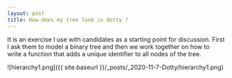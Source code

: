 ```yaml
---
layout: post
title: How does my tree look in dotty ?
---
```


It is an exercise I use with candidates as a starting point for discussion. First I ask them to model a binary tree and then we work together on how to write a function that adds a unique identifier to all nodes of the tree.

![hierarchy1.png]({{ site.baseurl }}/_posts/_2020-11-7-Dotty/hierarchy1.png)
